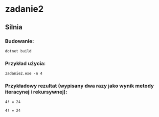 # zadanie2
## Silnia
### Budowanie:
`dotnet build`
### Przykład użycia:
`zadanie2.exe -n 4`
### Przykładowy rezultat (wypisany dwa razy jako wynik metody iteracynej i rekursywnej):
`4! = 24`

`4! = 24`
